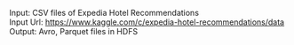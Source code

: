 Input: CSV files of Expedia Hotel Recommendations
<br> Input Url: https://www.kaggle.com/c/expedia-hotel-recommendations/data
<br> Output: Avro, Parquet files in HDFS
